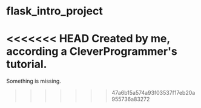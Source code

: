 # flask_intro_project
<<<<<<< HEAD
Created by me, according a CleverProgrammer's tutorial.
=======
Something is missing.
>>>>>>> 47a6b15a574a93f03537f17eb20a955736a83272
